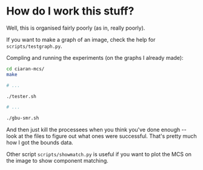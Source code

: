 # How do I work this stuff?

Well, this is organised fairly poorly (as in, really poorly).

If you want to make a graph of an image, check the help for `scripts/testgraph.py`.

Compling and running the experiments (on the graphs I already made):

```sh
cd ciaran-mcs/
make

# ...

./tester.sh

# ...

./gbu-smr.sh
```

And then just kill the processees when you think you've done enough -- look at the files to figure out what ones were successful.
That's pretty much how I got the bounds data.

Other script `scripts/showmatch.py` is useful if you want to plot the MCS on the image to show component matching.